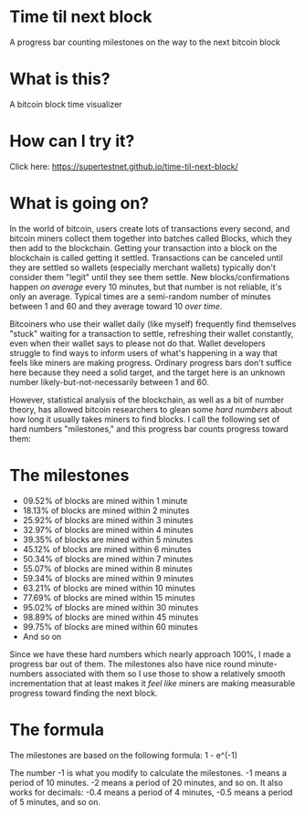 # Time til next block
A progress bar counting milestones on the way to the next bitcoin block

# What is this?

A bitcoin block time visualizer

# How can I try it?

Click here: https://supertestnet.github.io/time-til-next-block/

# What is going on?

In the world of bitcoin, users create lots of transactions every second, and bitcoin miners collect them together into batches called Blocks, which they then add to the blockchain. Getting your transaction into a block on the blockchain is called getting it settled. Transactions can be canceled until they are settled so wallets (especially merchant wallets) typically don't consider them "legit" until they see them settle. New blocks/confirmations happen *on average* every 10 minutes, but that number is not reliable, it's only an average. Typical times are a semi-random number of minutes between 1 and 60 and they average toward 10 *over time.*

Bitcoiners who use their wallet daily (like myself) frequently find themselves "stuck" waiting for a transaction to settle, refreshing their wallet constantly, even when their wallet says to please not do that. Wallet developers struggle to find ways to inform users of what's happening in a way that feels like miners are making progress. Ordinary progress bars don't suffice here because they need a solid target, and the target here is an unknown number likely-but-not-necessarily between 1 and 60.

However, statistical analysis of the blockchain, as well as a bit of number theory, has allowed bitcoin researchers to glean some *hard numbers* about how long it usually takes miners to find blocks. I call the following set of hard numbers "milestones," and this progress bar counts progress toward them:

# The milestones

- 09.52% of blocks are mined within 1 minute
- 18.13% of blocks are mined within 2 minutes
- 25.92% of blocks are mined within 3 minutes
- 32.97% of blocks are mined within 4 minutes
- 39.35% of blocks are mined within 5 minutes
- 45.12% of blocks are mined within 6 minutes
- 50.34% of blocks are mined within 7 minutes
- 55.07% of blocks are mined within 8 minutes
- 59.34% of blocks are mined within 9 minutes
- 63.21% of blocks are mined within 10 minutes
- 77.69% of blocks are mined within 15 minutes
- 95.02% of blocks are mined within 30 minutes
- 98.89% of blocks are mined within 45 minutes
- 99.75% of blocks are mined within 60 minutes
- And so on

Since we have these hard numbers which nearly approach 100%, I made a progress bar out of them. The milestones also have nice round minute-numbers associated with them so I use those to show a relatively smooth incrementation that at least makes it *feel like* miners are making measurable progress toward finding the next block.

# The formula

The milestones are based on the following formula: 1 - e^(-1)

The number -1 is what you modify to calculate the milestones. -1 means a period of 10 minutes. -2 means a period of 20 minutes, and so on. It also works for decimals: -0.4 means a period of 4 minutes, -0.5 means a period of 5 minutes, and so on. 
